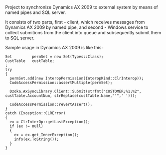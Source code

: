 Project to synchronize Dynamics AX 2009 to external system by means of named pipes and SQL server.

It consists of two parts, first - client, which receives messages from Dynamics AX 2009 by named pipe, and second - Windows service to collect submitions from the client into queue and subsequently submit them to SQL server.

Sample usage in Dynamics AX 2009 is like this:
```x++
Set         permSet = new Set(Types::Class);
CustTable   custTable;
;
try
{
  permSet.add(new InteropPermission(InteropKind::ClrInterop));
  CodeAccessPermission::assertMultiple(permSet);
  
  Dzoka.AxSyncLibrary.Client::Submit(strfmt("CUSTOMER;%1;%2", custTable.AccountNum, strReplace(custTable.Name,"'",' ')));
  
  CodeAccessPermission::revertAssert();
}
catch (Exception::CLRError)
{
  ex = ClrInterOp::getLastException();
  if (ex != null)
  {
    ex = ex.get_InnerException();
    info(ex.ToString());
  }
}
   
             
